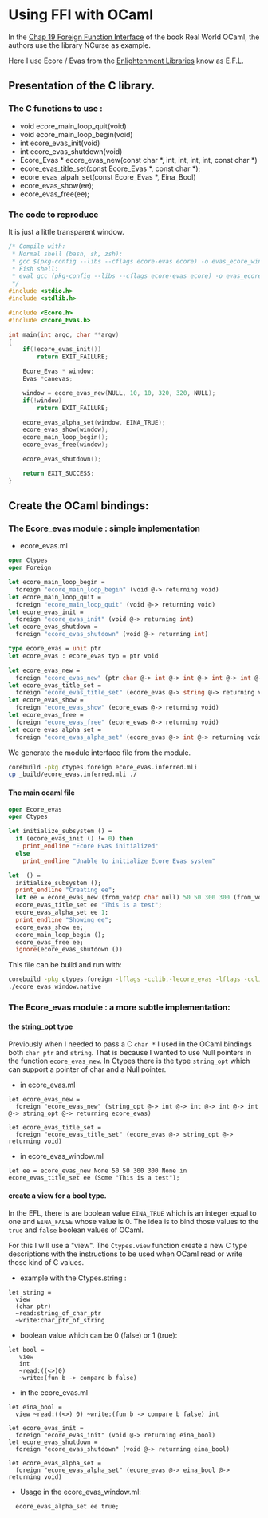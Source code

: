 # Using FFI with OCaml

In the [Chap 19 Foreign Function Interface](https://realworldocaml.org/v1/en/html/foreign-function-interface.html) of
the book Real World OCaml, the authors use the library NCurse as example.

Here I use Ecore / Evas from the [Enlightenment Libraries](https://www.enlightenment.org/) know as E.F.L.

## Presentation of the C library.

### The C functions to use :

  * void ecore_main_loop_quit(void)
  * void ecore_main_loop_begin(void)
  * int ecore_evas_init(void)
  * int ecore_evas_shutdown(void)
  * Ecore_Evas * ecore_evas_new(const char *, int, int, int, int, const char *)
  * ecore_evas_title_set(const Ecore_Evas *, const char *);
  * ecore_evas_alpah_set(const Ecore_Evas *, Eina_Bool)
  * ecore_evas_show(ee);
  * ecore_evas_free(ee);

### The code to reproduce

It is just a little transparent window.

```c
/* Compile with:
 * Normal shell (bash, sh, zsh):
 * gcc $(pkg-config --libs --cflags ecore-evas ecore) -o evas_ecore_window_c evas_ecore_window.c
 * Fish shell:
 * eval gcc (pkg-config --libs --cflags ecore-evas ecore) -o evas_ecore_window_c evas_ecore_window.c
 */
#include <stdio.h>
#include <stdlib.h>

#include <Ecore.h>
#include <Ecore_Evas.h>

int main(int argc, char **argv)
{
    if(!ecore_evas_init())
        return EXIT_FAILURE;

    Ecore_Evas * window;
    Evas *canevas;

    window = ecore_evas_new(NULL, 10, 10, 320, 320, NULL);
    if(!window)
        return EXIT_FAILURE;

    ecore_evas_alpha_set(window, EINA_TRUE);
    ecore_evas_show(window);
    ecore_main_loop_begin();
    ecore_evas_free(window);

    ecore_evas_shutdown();

    return EXIT_SUCCESS;
}
```

## Create the OCaml bindings:

###  The Ecore_evas module : simple implementation

*  ecore_evas.ml

```ocaml
open Ctypes
open Foreign

let ecore_main_loop_begin =
  foreign "ecore_main_loop_begin" (void @-> returning void)
let ecore_main_loop_quit =
  foreign "ecore_main_loop_quit" (void @-> returning void)
let ecore_evas_init =
  foreign "ecore_evas_init" (void @-> returning int)
let ecore_evas_shutdown =
  foreign "ecore_evas_shutdown" (void @-> returning int)

type ecore_evas = unit ptr
let ecore_evas : ecore_evas typ = ptr void

let ecore_evas_new =
  foreign "ecore_evas_new" (ptr char @-> int @-> int @-> int @-> int @-> ptr char @-> returning ecore_evas)
let ecore_evas_title_set =
  foreign "ecore_evas_title_set" (ecore_evas @-> string @-> returning void)
let ecore_evas_show =
  foreign "ecore_evas_show" (ecore_evas @-> returning void)
let ecore_evas_free =
  foreign "ecore_evas_free" (ecore_evas @-> returning void)
let ecore_evas_alpha_set =
  foreign "ecore_evas_alpha_set" (ecore_evas @-> int @-> returning void)
```

We generate the module interface file from the module.

```bash
corebuild -pkg ctypes.foreign ecore_evas.inferred.mli
cp _build/ecore_evas.inferred.mli ./
```

#### The main ocaml file

```ocaml
open Ecore_evas
open Ctypes

let initialize_subsystem () =
  if (ecore_evas_init () != 0) then
    print_endline "Ecore Evas initialized"
  else
    print_endline "Unable to initialize Ecore Evas system"

let  () =
  initialize_subsystem ();
  print_endline "Creating ee";
  let ee = ecore_evas_new (from_voidp char null) 50 50 300 300 (from_voidp char null) in
  ecore_evas_title_set ee "This is a test";
  ecore_evas_alpha_set ee 1;
  print_endline "Showing ee";
  ecore_evas_show ee;
  ecore_main_loop_begin ();
  ecore_evas_free ee;
  ignore(ecore_evas_shutdown ())
```

This file can be build and run with:

```bash
corebuild -pkg ctypes.foreign -lflags -cclib,-lecore_evas -lflags -cclib,-lecore ecore_evas_window.native
./ecore_evas_window.native
```

### The Ecore_evas module :  a more subtle implementation:

#### the string_opt type

Previously when I needed to pass a C `char *` I used in the OCaml bindings both
`char ptr` and `string`. That is because I wanted to use Null pointers in the
function `ecore_evas_new`. In Ctypes there is the type `string_opt` which can
support a pointer of char and a Null pointer.

*  in ecore_evas.ml

```
let ecore_evas_new =
  foreign "ecore_evas_new" (string_opt @-> int @-> int @-> int @-> int @-> string_opt @-> returning ecore_evas)

let ecore_evas_title_set =
  foreign "ecore_evas_title_set" (ecore_evas @-> string_opt @-> returning void)
```

*  in ecore_evas_window.ml

```
let ee = ecore_evas_new None 50 50 300 300 None in
ecore_evas_title_set ee (Some "This is a test");
```

#### create a view for a bool type.

In the EFL, there is are boolean value `EINA_TRUE` which is an integer equal to
one and `EINA_FALSE` whose value is 0. The idea is to bind those values to the
`true` and `false` boolean values of OCaml.

For this I will use  a "view". The `Ctypes.view` function create a new C type
descriptions with the instructions to be used when OCaml read or write those
kind of C values.

*  example with the Ctypes.string :

```
let string =
  view
  (char ptr)
  ~read:string_of_char_ptr
  ~write:char_ptr_of_string
```

*  boolean value which can be 0 (false) or 1 (true):

```
let bool =
   view
   int
   ~read:((<>)0)
   ~write:(fun b -> compare b false)
```

*  in the ecore_evas.ml

```
let eina_bool =
  view ~read:((<>) 0) ~write:(fun b -> compare b false) int

let ecore_evas_init =
  foreign "ecore_evas_init" (void @-> returning eina_bool)
let ecore_evas_shutdown =
  foreign "ecore_evas_shutdown" (void @-> returning eina_bool)

let ecore_evas_alpha_set =
  foreign "ecore_evas_alpha_set" (ecore_evas @-> eina_bool @-> returning void)
```

* Usage in the ecore_evas_window.ml:

```
  ecore_evas_alpha_set ee true;
```
